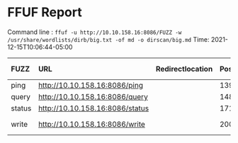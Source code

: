 # FFUF Report

  Command line : `ffuf -u http://10.10.158.16:8086/FUZZ -w /usr/share/wordlists/dirb/big.txt -of md -o dirscan/big.md`
  Time: 2021-12-15T10:06:44-05:00

  | FUZZ | URL | Redirectlocation | Position | Status Code | Content Length | Content Words | Content Lines | Content Type | ResultFile |
  | :- | :-- | :--------------- | :---- | :------- | :---------- | :------------- | :------------ | :--------- | :----------- |
  | ping | http://10.10.158.16:8086/ping |  | 13910 | 204 | 0 | 1 | 1 | application/json |  |
  | query | http://10.10.158.16:8086/query |  | 14836 | 401 | 55 | 5 | 2 | application/json |  |
  | status | http://10.10.158.16:8086/status |  | 17198 | 204 | 0 | 1 | 1 | application/json |  |
  | write | http://10.10.158.16:8086/write |  | 20012 | 405 | 19 | 3 | 2 | text/plain; charset=utf-8 |  |
  
